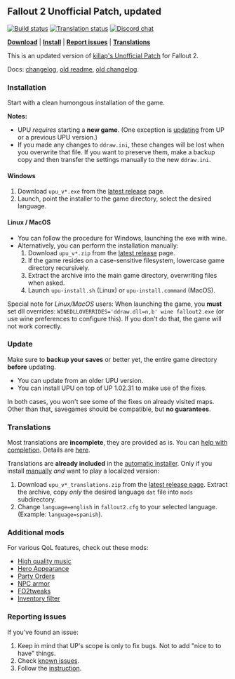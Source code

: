 ## Fallout 2 Unofficial Patch, updated

[![Build status](https://github.com/BGforgeNet/Fallout2_Unofficial_Patch/workflows/build/badge.svg)](https://github.com/BGforgeNet/Fallout2_Unofficial_Patch/actions?query=workflow%3Abuild)
[![Translation status](https://tra.bgforge.net/widgets/fallout/-/up/svg-badge.svg)](https://tra.bgforge.net/projects/fallout/up/)
[![Discord chat](https://img.shields.io/discord/420268540700917760?logo=discord)](https://discord.gg/4Yqfggm)

[__Download__](https://github.com/BGforgeNet/Fallout2_Unofficial_Patch/releases/latest)
| [__Install__](#installation)
| [__Report issues__](#reporting-issues)
| [__Translations__](#translations)

This is an updated version of [killap's Unofficial Patch](http://killap.net/) for Fallout 2.

Docs: [changelog](docs/changelog.md), [old readme](docs/up-readme.txt), [old changelog](docs/up-changelog.txt).

### Installation
Start with a clean humongous installation of the game.

**Notes:**
- UPU _requires_ starting a **new game**. (One exception is [updating](#update) from UP or a previous UPU version.)
- If you made any changes to `ddraw.ini`, these changes will be lost when you overwrite that file. If you want to preserve them, make a backup copy and then transfer the settings manually to the new `ddraw.ini`.

#### Windows
1. Download `upu_v*.exe` from the [latest release](https://github.com/BGforgeNet/Fallout2_Unofficial_Patch/releases/latest) page.
1. Launch, point the installer to the game directory, select the desired language.

#### Linux / MacOS
- You can follow the procedure for Windows, launching the exe with wine.
- Alternatively, you can perform the installation manually:
  1. Download `upu_v*.zip` from the [latest release](https://github.com/BGforgeNet/Fallout2_Unofficial_Patch/releases/latest) page.
  1. If the game resides on a case-sensitive filesystem, lowercase game directory recursively.
  1. Extract the archive into the main game directory, overwriting files when asked.
  1. Launch `upu-install.sh` (Linux) or `upu-install.command` (MacOS).

Special note for _Linux/MacOS_ users:
When launching the game, you **must** set dll overrides: `WINEDLLOVERRIDES='ddraw.dll=n,b' wine fallout2.exe` (or use wine preferences to configure this). If you don't do that, the game will not work correctly.

### Update
Make sure to **backup your saves** or better yet, the entire game directory **before** updating.

* You can update from an older UPU version.
* You can install UPU on top of UP 1.02.31 to make use of the fixes.

In both cases, you won't see some of the fixes on already visited maps. Other than that, savegames should be compatible, but **no guarantees**.

### Translations
Most translations are **incomplete**, they are provided as is. You can [help with completion](https://tra.bgforge.net/projects/fallout/up/). Details are [here](docs/translations.md).

Translations are **already included** in the [automatic installer](#windows). Only if you install [manually](#linux--macos) _and_ want to play a localized version:
1. Download `upu_v*_translations.zip` from the [latest release page](https://github.com/BGforgeNet/Fallout2_Unofficial_Patch/releases/latest). Extract the archive, copy _only_ the desired language `dat` file into `mods` subdirectory.
1. Change `language=english` in `fallout2.cfg` to your selected language. (Example: `language=spanish`).

### Additional mods
For various QoL features, check out these mods:
- [High quality music](https://github.com/BGforgeNet/Fallout2-HQ-music)
- [Hero Appearance](https://github.com/BGforgeNet/Fallout2_Hero_Appearance)
- [Party Orders](https://github.com/BGforgeNet/Fallout2_Party_Orders)
- [NPC armor](https://github.com/BGforgeNet/Fallout2_NPC_Armor)
- [FO2tweaks](https://github.com/BGforgeNet/FO2tweaks)
- [Inventory filter](https://nma-fallout.com/threads/inventory-filter.214445/)

### Reporting issues
If you've found an issue:

1. Keep in mind that UP's scope is only to fix bugs. Not to add "nice to to have" things.
2. Check [known issues](docs/known.md).
3. Follow the [instruction](docs/reporting.md).
